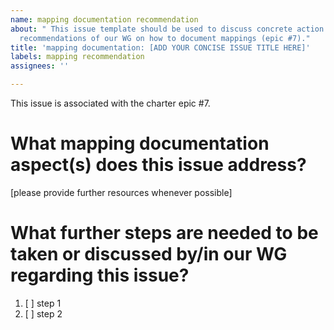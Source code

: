 ```yaml
---
name: mapping documentation recommendation
about: " This issue template should be used to discuss concrete action items regarding
  recommendations of our WG on how to document mappings (epic #7)."
title: 'mapping documentation: [ADD YOUR CONCISE ISSUE TITLE HERE]'
labels: mapping recommendation
assignees: ''

---
```


This issue is associated with the charter epic #7.

# What mapping documentation aspect(s) does this issue address?
[please provide further resources whenever possible]

# What further steps are needed to be taken or discussed by/in our WG regarding this issue?

1. [ ] step 1
2. [ ] step 2

